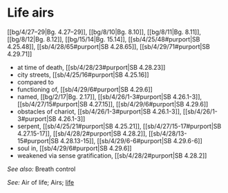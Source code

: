 # Life airs

[[bg/4/27–29|Bg. 4.27–29]], [[bg/8/10|Bg. 8.10]], [[bg/8/11|Bg. 8.11]], [[bg/8/12|Bg. 8.12]], [[bg/15/14|Bg. 15.14]], [[sb/4/25/48#purport|SB 4.25.48]], [[sb/4/28/65#purport|SB 4.28.65]], [[sb/4/29/71#purport|SB 4.29.71]]

* at time of death, [[sb/4/28/23#purport|SB 4.28.23]]
* city streets, [[sb/4/25/16#purport|SB 4.25.16]]
* compared to
* functioning of, [[sb/4/29/6#purport|SB 4.29.6]]
* named, [[bg/2/17|Bg. 2.17]], [[sb/4/26/1-3#purport|SB 4.26.1-3]], [[sb/4/27/15#purport|SB 4.27.15]], [[sb/4/29/6#purport|SB 4.29.6]]
* obstacles of chariot, [[sb/4/26/1-3#purport|SB 4.26.1-3]], [[sb/4/26/1-3#purport|SB 4.26.1-3]]
* serpent, [[sb/4/25/21#purport|SB 4.25.21]], [[sb/4/27/15-17#purport|SB 4.27.15-17]], [[sb/4/28/2#purport|SB 4.28.2]], [[sb/4/28/13-15#purport|SB 4.28.13-15]], [[sb/4/29/6-6#purport|SB 4.29.6-6]]
* soul in, [[sb/4/29/6#purport|SB 4.29.6]]
* weakened via sense gratification, [[sb/4/28/2#purport|SB 4.28.2]]

*See also:* Breath control

*See:* Air of life; Airs; [life](entries/life.md)
